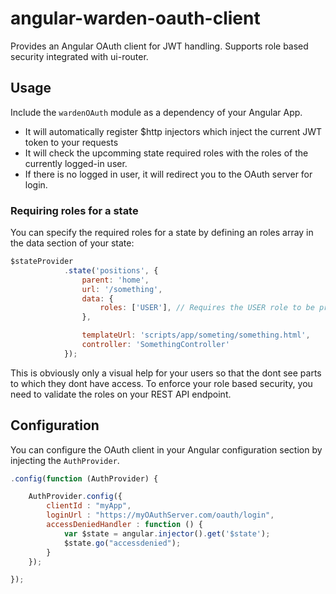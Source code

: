 # angular-warden-oauth-client
Provides an Angular OAuth client for JWT handling. Supports role based security integrated with ui-router.

## Usage

Include the `wardenOAuth` module as a dependency of your Angular App.

* It will automatically register $http injectors which inject the current JWT token to your requests
* It will check the upcomming state required roles with the roles of the currently logged-in user.
* If there is no logged in user, it will redirect you to the OAuth server for login.


### Requiring roles for a state

You can specify the required roles for a state by defining an roles array in the data section of your state:
```javascript
$stateProvider
            .state('positions', {
                parent: 'home',
                url: '/something',
                data: {
                    roles: ['USER'], // Requires the USER role to be present
                },

                templateUrl: 'scripts/app/someting/something.html',
                controller: 'SomethingController'
            });
```

This is obviously only a visual help for your users so that the dont see parts to which they dont have access. To enforce your role based security, you need to validate the roles on your REST API endpoint.

## Configuration

You can configure the OAuth client in your Angular configuration section by injecting the `AuthProvider`.
```javascript
.config(function (AuthProvider) {

	AuthProvider.config({
		clientId : "myApp",
        loginUrl : "https://myOAuthServer.com/oauth/login",
        accessDeniedHandler : function () {
        	var $state = angular.injector().get('$state');
            $state.go("accessdenied");
        }
	});

});
```
